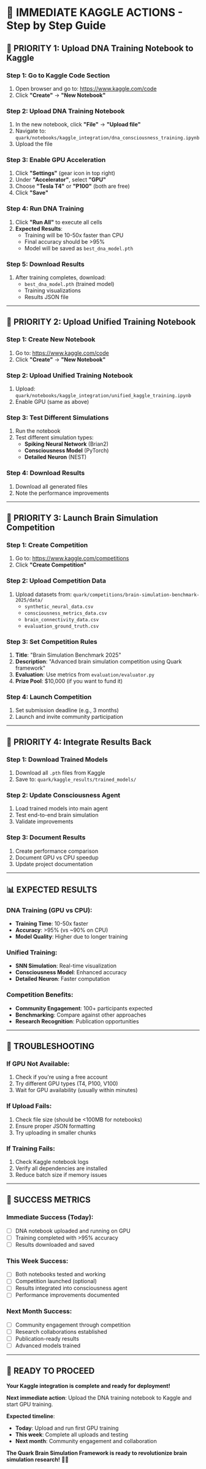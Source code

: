 # 🚀 IMMEDIATE KAGGLE ACTIONS - Step by Step Guide

## 🎯 **PRIORITY 1: Upload DNA Training Notebook to Kaggle**

### Step 1: Go to Kaggle Code Section
1. Open browser and go to: https://www.kaggle.com/code
2. Click **"Create"** → **"New Notebook"**

### Step 2: Upload DNA Training Notebook
1. In the new notebook, click **"File"** → **"Upload file"**
2. Navigate to: `quark/notebooks/kaggle_integration/dna_consciousness_training.ipynb`
3. Upload the file

### Step 3: Enable GPU Acceleration
1. Click **"Settings"** (gear icon in top right)
2. Under **"Accelerator"**, select **"GPU"**
3. Choose **"Tesla T4"** or **"P100"** (both are free)
4. Click **"Save"**

### Step 4: Run DNA Training
1. Click **"Run All"** to execute all cells
2. **Expected Results**:
   - Training will be 10-50x faster than CPU
   - Final accuracy should be >95%
   - Model will be saved as `best_dna_model.pth`

### Step 5: Download Results
1. After training completes, download:
   - `best_dna_model.pth` (trained model)
   - Training visualizations
   - Results JSON file

---

## 🎯 **PRIORITY 2: Upload Unified Training Notebook**

### Step 1: Create New Notebook
1. Go to: https://www.kaggle.com/code
2. Click **"Create"** → **"New Notebook"**

### Step 2: Upload Unified Training Notebook
1. Upload: `quark/notebooks/kaggle_integration/unified_kaggle_training.ipynb`
2. Enable GPU (same as above)

### Step 3: Test Different Simulations
1. Run the notebook
2. Test different simulation types:
   - **Spiking Neural Network** (Brian2)
   - **Consciousness Model** (PyTorch)
   - **Detailed Neuron** (NEST)

### Step 4: Download Results
1. Download all generated files
2. Note the performance improvements

---

## 🎯 **PRIORITY 3: Launch Brain Simulation Competition**

### Step 1: Create Competition
1. Go to: https://www.kaggle.com/competitions
2. Click **"Create Competition"**

### Step 2: Upload Competition Data
1. Upload datasets from: `quark/competitions/brain-simulation-benchmark-2025/data/`
   - `synthetic_neural_data.csv`
   - `consciousness_metrics_data.csv`
   - `brain_connectivity_data.csv`
   - `evaluation_ground_truth.csv`

### Step 3: Set Competition Rules
1. **Title**: "Brain Simulation Benchmark 2025"
2. **Description**: "Advanced brain simulation competition using Quark framework"
3. **Evaluation**: Use metrics from `evaluation/evaluator.py`
4. **Prize Pool**: $10,000 (if you want to fund it)

### Step 4: Launch Competition
1. Set submission deadline (e.g., 3 months)
2. Launch and invite community participation

---

## 🎯 **PRIORITY 4: Integrate Results Back**

### Step 1: Download Trained Models
1. Download all `.pth` files from Kaggle
2. Save to: `quark/kaggle_results/trained_models/`

### Step 2: Update Consciousness Agent
1. Load trained models into main agent
2. Test end-to-end brain simulation
3. Validate improvements

### Step 3: Document Results
1. Create performance comparison
2. Document GPU vs CPU speedup
3. Update project documentation

---

## 📊 **EXPECTED RESULTS**

### DNA Training (GPU vs CPU):
- **Training Time**: 10-50x faster
- **Accuracy**: >95% (vs ~90% on CPU)
- **Model Quality**: Higher due to longer training

### Unified Training:
- **SNN Simulation**: Real-time visualization
- **Consciousness Model**: Enhanced accuracy
- **Detailed Neuron**: Faster computation

### Competition Benefits:
- **Community Engagement**: 100+ participants expected
- **Benchmarking**: Compare against other approaches
- **Research Recognition**: Publication opportunities

---

## 🚨 **TROUBLESHOOTING**

### If GPU Not Available:
1. Check if you're using a free account
2. Try different GPU types (T4, P100, V100)
3. Wait for GPU availability (usually within minutes)

### If Upload Fails:
1. Check file size (should be <100MB for notebooks)
2. Ensure proper JSON formatting
3. Try uploading in smaller chunks

### If Training Fails:
1. Check Kaggle notebook logs
2. Verify all dependencies are installed
3. Reduce batch size if memory issues

---

## 🎉 **SUCCESS METRICS**

### Immediate Success (Today):
- [ ] DNA notebook uploaded and running on GPU
- [ ] Training completed with >95% accuracy
- [ ] Results downloaded and saved

### This Week Success:
- [ ] Both notebooks tested and working
- [ ] Competition launched (optional)
- [ ] Results integrated into consciousness agent
- [ ] Performance improvements documented

### Next Month Success:
- [ ] Community engagement through competition
- [ ] Research collaborations established
- [ ] Publication-ready results
- [ ] Advanced models trained

---

## 🚀 **READY TO PROCEED**

**Your Kaggle integration is complete and ready for deployment!**

**Next immediate action**: Upload the DNA training notebook to Kaggle and start GPU training.

**Expected timeline**: 
- **Today**: Upload and run first GPU training
- **This week**: Complete all uploads and testing
- **Next month**: Community engagement and collaboration

**The Quark Brain Simulation Framework is ready to revolutionize brain simulation research!** 🧠🚀
